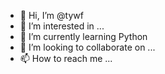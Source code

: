 - 👋 Hi, I’m @tywf
- 👀 I’m interested in ...
- 🌱 I’m currently learning Python
- 💞️ I’m looking to collaborate on ...
- 📫 How to reach me ...

<!---
tywf/tywf is a ✨ special ✨ repository because its `README.md` (this file) appears on your GitHub profile.
You can click the Preview link to take a look at your changes.
--->
